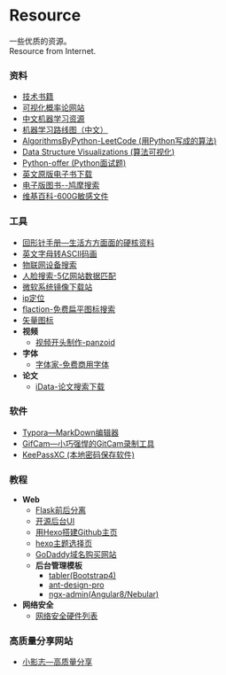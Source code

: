 # Resource

一些优质的资源。<br>
Resource from Internet.

### 资料

* [技术书籍](https://github.com/KeKe-Li/book)
* [可视化概率论网站](https://seeing-theory.brown.edu/cn.html)
* [中文机器学习资源](github.com/apachecn/AiLearning)
* [机器学习路线图（中文）](https://ailearning.apachecn.org/)
* [AlgorithmsByPython-LeetCode (用Python写成的算法)](https://github.com/Jack-Lee-Hiter/AlgorithmsByPython)
* [Data Structure Visualizations (算法可视化)](https://www.cs.usfca.edu/~galles/visualization/Algorithms.html)
* [Python-offer (Python面试题)](https://github.com/JushuangQiao/Python-Offer)
* [英文原版电子书下载](https://salttiger.com/)
* [电子版图书--鸠摩搜索](https://www.jiumodiary.com/)
* [维基百科-600G敏感文件](https://file.wikileaks.org/file/)

### 工具

* [回形针手册—生活方方面面的硬核资料](https://ipaperclip.net/)
* [英文字母转ASCII码画](http://patorjk.com/software/taag/#p=display&f=Graffiti&t=Type%20Something%20)
* [物联网设备搜索](https://www.shodan.io/)
* [人脸搜索-5亿网站数据匹配](https://pimeyes.com/cn/)
* [微软系统镜像下载站](http://msdn.itellyou.cn/)
* [ip定位](https://www.opengps.cn/Data/IP/LocHighAcc.aspx)
* [flaction-免费扁平图标搜索](https://www.flaticon.com/)
* [矢量图标](https://www.iconfont.cn/)
* **视频**
  * [视频开头制作-panzoid](https://panzoid.com/)
* **字体**
  * [字体家-免费商用字体](https://www.zitijia.com/)
* **论文**
  * [iData-论文搜索下载](https://www.cn-ki.net/)

### 软件

+ [Typora—MarkDown编辑器](https://www.typora.io/)
+ [GifCam—小巧强悍的GitCam录制工具](http://blog.bahraniapps.com/gifcam/)
+ [KeePassXC (本地密码保存软件)](https://github.com/keepassxreboot/keepassxc)

### 教程

* **Web**
  * [Flask前后分离](https://frostming.com/tag/flask)
  * [开源后台UI](https://mp.weixin.qq.com/s/z2yp3yu9JH8xtCZ5LyfUcA)
  * [用Hexo搭建Github主页](http://blog.haoji.me/build-blog-website-by-hexo-github.html?from=xa)
  * [hexo主题选择页](https://hexo.io/themes/)
  * [GoDaddy域名购买网站](https://sg.godaddy.com/zh)
  * **后台管理模板**
    + [tabler(Bootstrap4)]( https://github.com/tabler/tabler )
    + [ ant-design-pro ]( https://github.com/ant-design/ant-design-pro )
    + [ngx-admin(Angular8/Nebular)]( https://github.com/akveo/ngx-admin )
* **网络安全**
  * [网络安全硬件列表](https://github.com/yadox666/The-Hackers-Hardware-Toolkit)

### 高质量分享网站

+ [小影志—高质量分享](https://c7sky.com/)


